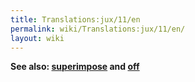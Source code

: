 ```yaml
---
title: Translations:jux/11/en
permalink: wiki/Translations:jux/11/en/
layout: wiki
---
```


**See also: [superimpose](superimpose "wikilink") and
[off](off "wikilink")**
